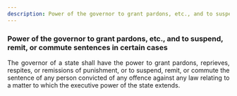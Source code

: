 ```yaml
---
description: Power of the governor to grant pardons, etc., and to suspend, remit, or commute sentences in certain cases
---
```


### Power of the governor to grant pardons, etc., and to suspend, remit, or commute sentences in certain cases
<div style="text-align: justify">

The governor of a state shall have the power to grant pardons, reprieves, respites, or remissions of punishment, or to suspend, remit, or commute the sentence of any person convicted of any offence against any law relating to a matter to which the executive power of the state extends.
